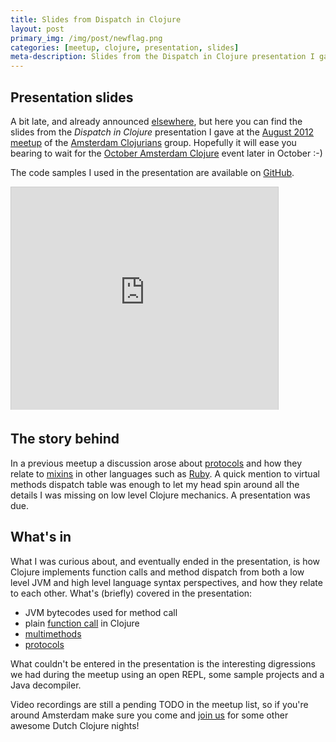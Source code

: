 ```yaml
---
title: Slides from Dispatch in Clojure
layout: post
primary_img: /img/post/newflag.png
categories: [meetup, clojure, presentation, slides]
meta-description: Slides from the Dispatch in Clojure presentation I gave at the Amsterdam Clojurians August 2012 meetup
---
```


Presentation slides
-------------------

A bit late, and already announced
[elsewhere](https://twitter.com/skuro/status/233285542769487875), but
here you can find the slides from the *Dispatch in Clojure*
presentation I gave at the
[August 2012 meetup](http://www.meetup.com/The-Amsterdam-Clojure-Meetup-Group/events/73689122/)
of the
[Amsterdam Clojurians](http://www.meetup.com/The-Amsterdam-Clojure-Meetup-Group/)
group. Hopefully it will ease you bearing to wait for the [October
Amsterdam Clojure](amsclj.nl/october.htm) event later in October :-)

The code samples I used in the presentation are available on [GitHub](https://github.com/skuro/clj-dispatch).

<iframe src="http://www.slideshare.net/slideshow/embed_code/13915010" width="427" height="356" frameborder="0" marginwidth="0" marginheight="0" scrolling="no" style="border:1px solid #CCC;border-width:1px 1px 0;margin-bottom:5px" allowfullscreen> </iframe>

The story behind
----------------

In a previous meetup a discussion arose about
[protocols](http://clojure.org/protocols) and how they relate to
[mixins](http://en.wikipedia.org/wiki/Mixin) in other languages such
as [Ruby](http://www.ruby-lang.org/en/). A quick mention to virtual
methods dispatch table was enough to let my head spin around all the
details I was missing on low level Clojure mechanics. A presentation
was due.

What's in
---------

What I was curious about, and eventually ended in the presentation, is
how Clojure implements function calls and method dispatch from both a
low level JVM and high level language syntax perspectives, and how
they relate to each other. What's (briefly) covered in the
presentation:

- JVM bytecodes used for method call
- plain [function call](http://clojure.org/functional_programming) in Clojure
- [multimethods](http://clojure.org/multimethods)
- [protocols](http://clojure.org/Protocols)

What couldn't be entered in the presentation is the interesting
digressions we had during the meetup using an open REPL, some sample
projects and a Java decompiler. 

Video recordings are still a pending TODO in the meetup list, so if
you're around Amsterdam make sure you come and [join us](http://www.meetup.com/The-Amsterdam-Clojure-Meetup-Group/) for some other
awesome Dutch Clojure nights!
